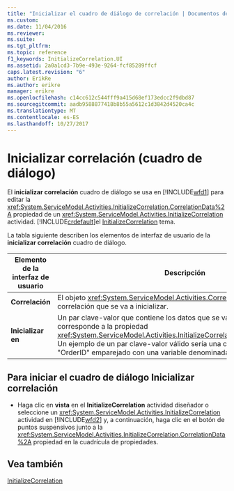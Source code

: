 ```yaml
---
title: "Inicializar el cuadro de diálogo de correlación | Documentos de Microsoft"
ms.custom: 
ms.date: 11/04/2016
ms.reviewer: 
ms.suite: 
ms.tgt_pltfrm: 
ms.topic: reference
f1_keywords: InitializeCorrelation.UI
ms.assetid: 2a0a1cd3-7b9e-493e-9264-fcf85289ffcf
caps.latest.revision: "6"
author: ErikRe
ms.author: erikre
manager: erikre
ms.openlocfilehash: c14cc612c544fff9a415d68ef173edcc2f9dbd87
ms.sourcegitcommit: aadb9588877418b8b55a5612c1d3842d4520ca4c
ms.translationtype: MT
ms.contentlocale: es-ES
ms.lasthandoff: 10/27/2017
---
```

# <a name="initialize-correlation-dialog-box"></a>Inicializar correlación (cuadro de diálogo)
El **inicializar correlación** cuadro de diálogo se usa en [!INCLUDE[wfd1](../workflow-designer/includes/wfd1_md.md)] para editar la <xref:System.ServiceModel.Activities.InitializeCorrelation.CorrelationData%2A> propiedad de un <xref:System.ServiceModel.Activities.InitializeCorrelation> actividad. [!INCLUDE[crdefault](../test/includes/crdefault_md.md)]el [InitializeCorrelation](../workflow-designer/initializecorrelation-activity-designer.md) tema.  
  
 La tabla siguiente describen los elementos de interfaz de usuario de la **inicializar correlación** cuadro de diálogo.  
  
|Elemento de la interfaz de usuario|Descripción|  
|----------------|-----------------|  
|**Correlación**|El objeto <xref:System.ServiceModel.Activities.CorrelationHandle> de la correlación que se va a inicializar.|  
|**Inicializar en**|Un par clave-valor que contiene los datos que se van a inicializar. Esto corresponde a la propiedad <xref:System.ServiceModel.Activities.InitializeCorrelation.CorrelationData%2A>. Un ejemplo de un par clave-valor válido sería una clave denominada "OrderID" emparejado con una variable denominada OrderID.|  
  
## <a name="to-launch-the-initialize-correlation-dialog-box"></a>Para iniciar el cuadro de diálogo Inicializar correlación  
  
-   Haga clic en **vista** en el **InitializeCorrelation** actividad diseñador o seleccione un <xref:System.ServiceModel.Activities.InitializeCorrelation> actividad en [!INCLUDE[wfd2](../workflow-designer/includes/wfd2_md.md)] y, a continuación, haga clic en el botón de puntos suspensivos junto a la <xref:System.ServiceModel.Activities.InitializeCorrelation.CorrelationData%2A> propiedad en la cuadrícula de propiedades.  
  
## <a name="see-also"></a>Vea también  
 [InitializeCorrelation](../workflow-designer/initializecorrelation-activity-designer.md)